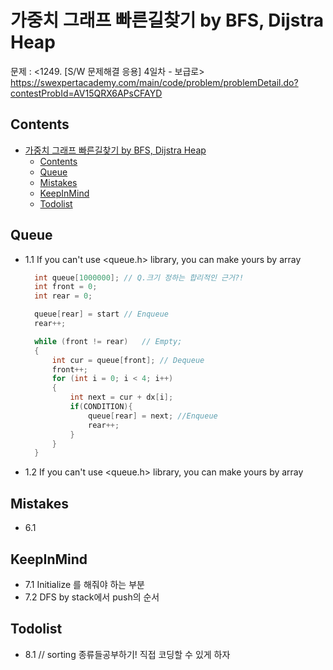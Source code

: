 # 가중치 그래프 빠른길찾기 by BFS, Dijstra Heap

문제 : <1249. [S/W 문제해결 응용] 4일차 - 보급로>
<https://swexpertacademy.com/main/code/problem/problemDetail.do?contestProbId=AV15QRX6APsCFAYD>

## Contents

- [가중치 그래프 빠른길찾기 by BFS, Dijstra Heap](#%ea%b0%80%ec%a4%91%ec%b9%98-%ea%b7%b8%eb%9e%98%ed%94%84-%eb%b9%a0%eb%a5%b8%ea%b8%b8%ec%b0%be%ea%b8%b0-by-bfs-dijstra-heap)
  - [Contents](#contents)
  - [Queue](#queue)
  - [Mistakes](#mistakes)
  - [KeepInMind](#keepinmind)
  - [Todolist](#todolist)

## Queue

- 1.1 If you can't use <queue.h> library, you can make yours by array

  ```C++
    int queue[1000000]; // Q.크기 정하는 합리적인 근거?!
    int front = 0;
    int rear = 0;

    queue[rear] = start // Enqueue
    rear++;

    while (front != rear)   // Empty;
    {
        int cur = queue[front]; // Dequeue
        front++;
        for (int i = 0; i < 4; i++)
        {
            int next = cur + dx[i];
            if(CONDITION){
                queue[rear] = next; //Enqueue
                rear++;
            }
        }
    }
  ```

- 1.2 If you can't use <queue.h> library, you can make yours by array

## Mistakes

- 6.1

## KeepInMind

- 7.1 Initialize 를 해줘야 하는 부분
- 7.2 DFS by stack에서 push의 순서

## Todolist

- 8.1 // sorting 종류들공부하기! 직접 코딩할 수 있게 하자
